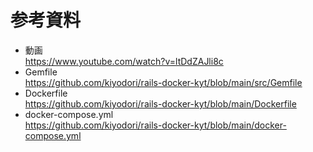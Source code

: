 # 参考資料

- 動画  
https://www.youtube.com/watch?v=ltDdZAJli8c
- Gemfile  
https://github.com/kiyodori/rails-docker-kyt/blob/main/src/Gemfile  
- Dockerfile  
https://github.com/kiyodori/rails-docker-kyt/blob/main/Dockerfile  
- docker-compose.yml  
https://github.com/kiyodori/rails-docker-kyt/blob/main/docker-compose.yml
